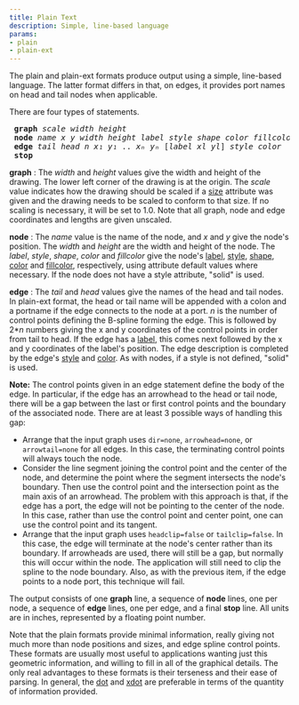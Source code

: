 ```yaml
---
title: Plain Text
description: Simple, line-based language
params:
- plain
- plain-ext
---
```

The plain and plain-ext formats produce output using
a simple, line-based language.
The latter format differs in that, on edges, it provides port names
on head and tail nodes when applicable.

There are four types of statements.
<PRE>
 <STRONG>graph</STRONG> <I>scale</I> <I>width</I> <I>height</I>
 <STRONG>node</STRONG> <I>name</I> <I>x</I> <I>y</I> <I>width</I> <I>height</I> <I>label</I> <I>style</I> <I>shape</I> <I>color</I> <I>fillcolor</I>
 <STRONG>edge</STRONG> <I>tail</I> <I>head</I> <I>n</I> <I>x₁</I> <I>y₁</I> .. <I>xₙ</I> <I>yₙ</I> [<I>label</I> <I>xl</I> <I>yl</I>] <I>style</I> <I>color</I>
 <STRONG>stop</STRONG>
</PRE>

**graph**
: The _width_ and _height_ values give the width and height
of the drawing. The lower left corner of the drawing is at the origin.
The _scale_ value indicates how the drawing should be scaled
if a [size](attrs.html#d:size) attribute was given and the drawing
needs to be scaled to conform to that size. If no scaling is necessary,
it will be set to 1.0. Note that all graph, node and edge
coordinates and lengths are given unscaled.

**node**
: The _name_ value is the name of the node, and _x_ and _y_
give the node's position. The _width_ and _height_ are the
width and height of the node.
The _label_,
_style_, _shape_, _color_ and _fillcolor_ give the
node's [label](attrs.html#d:label),
[style](attrs.html#d:style), [shape](attrs.html#d:shape),
[color](attrs.html#d:color) and
[fillcolor](attrs.html#d:fillcolor),
respectively, using attribute default values where necessary. If the
node does not have a style attribute, "solid" is used.

**edge**
: The _tail_ and _head_ values give the names of the head and
  tail nodes. In plain-ext format, the head or tail name will be appended
  with a colon and a portname if the edge connects to the node at a port.
  _n_ is the number of control points defining the
  B-spline forming the edge. This is followed by 2*_n_ numbers giving
  the x and y coordinates of the control points in order from tail to head.
  If the edge has a [label](attrs.html#d:label), this comes next
  followed by the x and y coordinates of the label's position.
  The edge description is completed by the edge's
  [style](attrs.html#d:style) and [color](attrs.html#d:color).
  As with nodes, if a style is not defined, "solid" is used.

  **Note:** The control points given in an edge statement define the
  body of the edge. In particular, if the edge has an arrowhead to the
  head or tail node,
  there will be a gap between the last or first control points and the
  boundary of the associated node. There are at least 3 possible ways
  of handling this gap:

  - Arrange that the input graph uses `dir=none`,
    `arrowhead=none`, or `arrowtail=none` for all edges.
    In this case, the terminating control points will always touch the node.
  - Consider the line segment joining the control point and the center
    of the node, and determine the point where the segment intersects the
    node's boundary. Then use the control point and the intersection point
    as the main axis of an arrowhead. The problem with this approach is
    that, if the edge has a port, the edge will not be pointing to the
    center of the node. In this case, rather than use the control point
    and center point, one can use the control point and its tangent.
  - Arrange that the input graph uses `headclip=false` or
    `tailclip=false`. In this case, the edge will terminate at
    the node's center rather than its boundary. If arrowheads are used,
    there will still be a gap, but normally this will occur within the
    node. The application will still need to clip the spline to the node
    boundary. Also, as with the previous item, if the edge points to
    a node port, this technique will fail.

The output consists of one **graph** line, a sequence of
**node** lines, one per node, a sequence of
**edge** lines, one per edge, and a final **stop**
line. All units are in inches, represented by a floating point number.

Note that the plain formats provide minimal information, really giving not
much more than node positions and sizes, and edge spline control points.
These formats are usually most useful to applications wanting just this
geometric information, and willing to fill in all of the graphical details.
The only real advantages to these formats is their terseness and their
ease of parsing. In general, the [dot](#d:dot) and
[xdot](#d:xdot) are preferable in terms of the quantity of
information provided.
